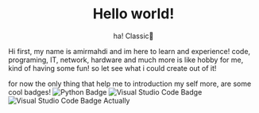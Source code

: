 <h1 align=center><strong>Hello world!</strong></h1>
<p align=center>ha! Classic🔮</p>
<p>Hi
first, my name is amirmahdi
and im here to learn and experience!
code, programing, IT, network, hardware and much more is like hobby for me, kind of having some fun!
so let see what i could create out of it!

for now the only thing that help me to introduction my self more, are some cool badges!
![Python Badge](https://img.shields.io/badge/Python-3776AB?logo=python&logoColor=fff&style=for-the-badge) ![Visual Studio Code Badge](https://img.shields.io/badge/Visual%20Studio%20Code-007ACC?logo=visualstudiocode&logoColor=fff&style=flat-square) ![Visual Studio Code Badge](https://img.shields.io/badge/Visual%20Studio%20Code-007ACC?logo=visualstudiocode&logoColor=fff&style=plastic)
Actually
</p>
